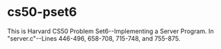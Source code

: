 # cs50-pset6

This is Harvard CS50 Problem Set6--Implementing a Server Program. 
In "server.c"--Lines 446-496, 658-708, 715-748, and 755-875.  
